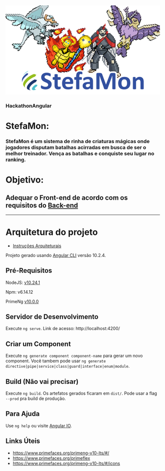 ![Logo do Desafio](./src/assets/header.png)

### HackathonAngular
# StefaMon:
### StefaMon é um sistema de rinha de criaturas mágicas onde jogadores disputam batalhas acirradas em busca de ser o melhor treinador. Vença as batalhas e conquiste seu lugar no ranking.

# Objetivo:
## Adequar o Front-end de acordo com os requisitos do [Back-end](./desafio/StefaMon.pdf)

---

# Arquitetura do projeto
- [Instruções Arquiteturais](./Instruções.md)

Projeto gerado usando [Angular CLI](https://v10.angular.io/docs) versão 10.2.4.

## Pré-Requisitos

NodeJS: [v10.24.1](https://nodejs.org/docs/latest-v10.x/api/)

Npm: v6.14.12

PrimeNg [v10.0.0](https://www.primefaces.org/primeng-v10-lts/)

## Servidor de Desenvolvimento

Execute `ng serve`. Link de acesso: http://localhost:4200/

## Criar um Component

Execute `ng generate component component-name` para gerar um novo component. Você tambem pode usar `ng generate directive|pipe|service|class|guard|interface|enum|module`.

## Build (Não vai precisar)

Execute `ng build`. Os artefatos gerados ficaram em `dist/`. Pode usar a flag `--prod` pra build de produção.

## Para Ajuda

Use `ng help` ou visite [Angular IO](https://v10.angular.io/docs).

## Links Úteis
- https://www.primefaces.org/primeng-v10-lts/#/
- https://www.primefaces.org/primeflex
- https://www.primefaces.org/primeng-v10-lts/#/icons

